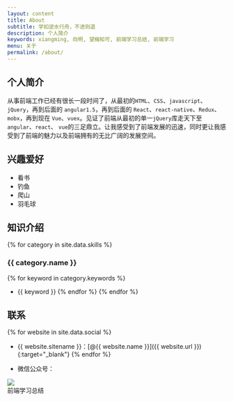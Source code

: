 ```yaml
---
layout: content
title: About
subtitle: 学如逆水行舟，不进则退
description: 个人简介
keywords: xiangming, 向明, 望梅知可, 前端学习总结, 前端学习
menu: 关于
permalink: /about/
---
```


## 个人简介

从事前端工作已经有很长一段时间了，从最初的`HTML`、`CSS`、`javascript`、`jQuery`，再到后面的 `angular1.5`，再到后面的 `React`、`react-native`、`Redux`、`mobx`，再到现在 `Vue`、`vuex`。见证了前端从最初的单一`jQuery`库走天下至`angular`、`react`、 `vue`的三足鼎立。让我感受到了前端发展的迅速，同时更让我感受到了前端的魅力以及前端拥有的无比广阔的发展空间。

## 兴趣爱好

- 看书
- 钓鱼
- 爬山
- 羽毛球

## 知识介绍

{% for category in site.data.skills %}
### {{ category.name }}
{% for keyword in category.keywords %}
* {{ keyword }}
{% endfor %}
{% endfor %}

## 联系

{% for website in site.data.social %}
* {{ website.sitename }}：[@{{ website.name }}]({{ website.url }}){:target="_blank"}
{% endfor %}

* 微信公众号：
<div style='display: flex;vertical-align: top;'>
  <figure style="margin: 0;">
    <img src="https://gitee.com/xiangming25/picture/raw/master/2021-2-3/1612338183273-qrcode-8cm.jpg" />
    <figcaption style="text-align: center;">前端学习总结</figcaption>
  </figure>
</div>